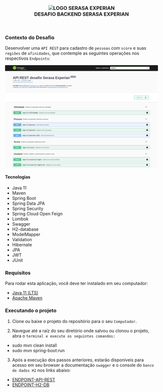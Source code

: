 <h3 align="center">
  <img align="center" alt="LOGO SERASA EXPERIAN"  height="100" src="https://www.serasaexperian.com.br/images-cms/wp-content/uploads/2022/08/logo-serasa-experian-color-1.png.webp" /><br>
  DESAFIO BACKEND SERASA EXPERIAN
</h3> <br>


### Contexto do Desafio

Desenvolver uma `API REST` 	para cadastro de `pessoas` com `score` e suas `regiões` de `afinidades`, que contemple as seguintes operações nos respectivos `Endpoints`:

<p align="center">
  <img align="center" src="https://raw.githubusercontent.com/RodrigoAntonioCruz/assets/main/swagger-serasa.png" />
</p>


<h4>Tecnologias</h4>
<ul>
  <li> Java 11
  <li> Maven	
  <li> Spring Boot 
  <li> Spring Data JPA 
  <li> Spring Security 
  <li> Spring Cloud Open Feign 
  <li> Lombok
  <li> Swagger
  <li> H2-database
  <li> ModelMapper	
  <li> Validation
  <li> Hibernate
  <li> JPA
  <li> JWT	
  <li> JUnit
</ul>

### Requisitos

Para rodar esta aplicação, você deve ter instalado em seu computador:

<ul> 
   <li><a href="https://www.azul.com/downloads/?package=jdk" target="_blank">Java 11 (LTS)</a>
   <li><a href="https://maven.apache.org/install.html" target="_blank">Apache Maven</a>
</ul> 

### Executando o projeto

1. Clone ou baixe o projeto do repositório para o seu `Computador`.

2. Navegue até a raíz do seu diretório onde salvou ou clonou o projeto, abra o `terminal e execute os seguintes comandos:`
<ul> 
   <li> sudo mvn clean install
   <li> sudo mvn spring-boot:run
</ul>

3. Após a execução dos passos anteriores, estarão disponíveis para acesso em seu browser a documentação `swagger` e o console do `banco de dados H2` nos links abaixo:

<ul> 
  <li><a href="http://localhost:8887/api/v1/swagger-ui/#/" target="_blank">ENDPOINT-API-REST</a>
  <li><a href="http://localhost:8887/api/v1/h2-console" target="_blank">ENDPOINT-H2-DB</a>  
</ul>